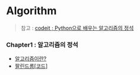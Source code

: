 # Algorithm
> 참고 : [codeit ; Python으로 배우는 알고리즘의 정석](https://www.codeit.kr/courses/8/assignments)

### Chapter1 : 알고리즘의 정석    
- [알고리즘이란?](https://blog.naver.com/chlwldk1998)            
- [팔린드롬](https://blog.naver.com/PostView.nhn?blogId=chlwldk1998&logNo=221777464586&parentCategoryNo=&categoryNo=27&viewDate=&isShowPopularPosts=false&from=postList)[[코드]](/code/chapter1/팔린드롬.py)    
   
